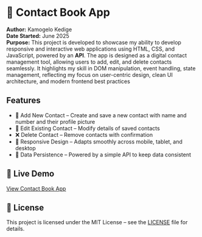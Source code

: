 # 📖 Contact Book App
**Author:** Kamogelo Kedige  
**Date Started:** June 2025   
**Purpose:** This project is developed to showcase my ability to develop responsive and interactive web applications using HTML, CSS, and JavaScript, powered by an **API**. The app is designed as a digital contact management tool, allowing users to add, edit, and delete contacts seamlessly. It highlights my skill in DOM manipulation, event handling, state management, reflecting my focus  on user-centric design, clean UI architecture, and modern frontend best practices

## Features
- 📇 Add New Contact – Create and save a new contact with name and number and their profile picture
- 🔄 Edit Existing Contact – Modify details of saved contacts
- ❌ Delete Contact – Remove contacts with confirmation
- 🎨 Responsive Design – Adapts smoothly across mobile, tablet, and desktop
- 🧠 Data Persistence – Powered by a simple API to keep data consistent

## 🔗 Live Demo
[View Contact Book App](https://kamogelo-kedige.github.io/Contact-Book-App/)


## 📄 License  
This project is licensed under the MIT License – see the [LICENSE](./LICENSE) file for details.
